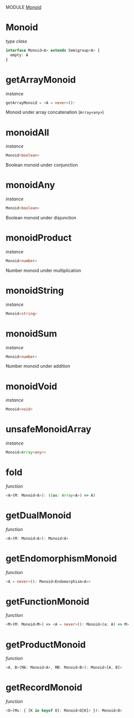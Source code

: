 MODULE [Monoid](https://github.com/gcanti/fp-ts/blob/master/src/Monoid.ts)

# Monoid

_type class_

```ts
interface Monoid<A> extends Semigroup<A> {
  empty: A
}
```

# getArrayMonoid

_instance_

```ts
getArrayMonoid = <A = never>():
```

Monoid under array concatenation (`Array<any>`)

# monoidAll

_instance_

```ts
Monoid<boolean>
```

Boolean monoid under conjunction

# monoidAny

_instance_

```ts
Monoid<boolean>
```

Boolean monoid under disjunction

# monoidProduct

_instance_

```ts
Monoid<number>
```

Number monoid under multiplication

# monoidString

_instance_

```ts
Monoid<string>
```

# monoidSum

_instance_

```ts
Monoid<number>
```

Number monoid under addition

# monoidVoid

_instance_

```ts
Monoid<void>
```

# unsafeMonoidArray

_instance_

```ts
Monoid<Array<any>>
```

# fold

_function_

```ts
<A>(M: Monoid<A>): ((as: Array<A>) => A)
```

# getDualMonoid

_function_

```ts
<A>(M: Monoid<A>): Monoid<A>
```

# getEndomorphismMonoid

_function_

```ts
<A = never>(): Monoid<Endomorphism<A>>
```

# getFunctionMonoid

_function_

```ts
<M>(M: Monoid<M>) => <A = never>(): Monoid<(a: A) => M>
```

# getProductMonoid

_function_

```ts
<A, B>(MA: Monoid<A>, MB: Monoid<B>): Monoid<[A, B]>
```

# getRecordMonoid

_function_

```ts
<O>(Ms: { [K in keyof O]: Monoid<O[K]> }): Monoid<O>
```
